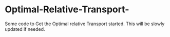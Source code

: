 # Optimal-Relative-Transport-
Some code to Get the Optimal relative Transport started. This will be slowly updated if needed.
